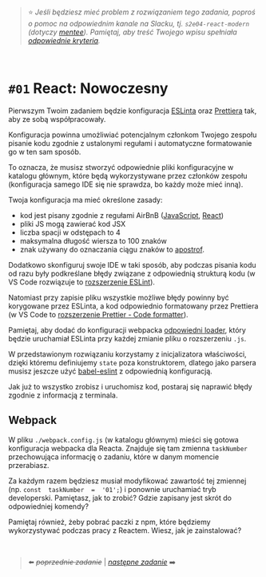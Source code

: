 > :star: *Jeśli będziesz mieć problem z rozwiązaniem tego zadania, poproś o pomoc na odpowiednim kanale na Slacku, tj. `s2e04-react-modern` (dotyczy [mentee](https://devmentor.pl/mentoring-javascript/)). Pamiętaj, aby treść Twojego wpisu spełniała [odpowiednie kryteria](https://devmentor.pl/jak-prosic-o-pomoc/).*
> 
&nbsp;

# `#01` React: Nowoczesny


Pierwszym Twoim zadaniem będzie konfiguracja [ESLinta](https://eslint.org/) oraz [Prettiera](https://prettier.io/) tak, aby ze sobą współpracowały.

Konfiguracja powinna umożliwiać potencjalnym członkom Twojego zespołu pisanie kodu zgodnie z ustalonymi regułami i automatyczne formatowanie go w ten sam sposób.

To oznacza, że musisz stworzyć odpowiednie pliki konfiguracyjne w katalogu głównym, które będą wykorzystywane przez członków zespołu (konfiguracja samego IDE się nie sprawdza, bo każdy może mieć inną).

Twoja konfiguracja ma mieć określone zasady:

- kod jest pisany zgodnie z regułami AirBnB ([JavaScript](https://github.com/airbnb/javascript), [React](https://airbnb.io/javascript/react/))
- pliki JS mogą zawierać kod JSX
- liczba spacji w odstępach to 4
- maksymalna długość wiersza to 100 znaków
- znak używany do oznaczania ciągu znaków to [apostrof](https://pl.wikipedia.org/wiki/Apostrof).

Dodatkowo skonfiguruj swoje IDE w taki sposób, aby podczas pisania kodu od razu były podkreślane błędy związane z odpowiednią strukturą kodu (w VS Code rozwiązuje to [rozszerzenie ESLint](https://marketplace.visualstudio.com/items?itemName=dbaeumer.vscode-eslint)).

Natomiast przy zapisie pliku wszystkie możliwe błędy powinny być korygowane przez ESLinta, a kod odpowiednio formatowany przez Prettiera (w VS Code to [rozszerzenie Prettier - Code formatter](https://marketplace.visualstudio.com/items?itemName=esbenp.prettier-vscode)).

Pamiętaj, aby dodać do konfiguracji webpacka [odpowiedni loader](https://github.com/webpack-contrib/eslint-loader), który będzie uruchamiał ESLinta przy każdej zmianie pliku o rozszerzeniu `.js`.

W przedstawionym rozwiązaniu korzystamy z inicjalizatora właściwości, dzięki któremu definiujemy `state` poza konstruktorem, dlatego jako parsera musisz jeszcze użyć [babel-eslint](https://github.com/babel/babel-eslint) z odpowiednią konfiguracją.

Jak już to wszystko zrobisz i uruchomisz kod, postaraj się naprawić błędy zgodnie z informacją z terminala.

## Webpack

W pliku `./webpack.config.js` (w katalogu głównym) mieści się gotowa konfiguracja webpacka dla Reacta. Znajduje się tam zmienna `taskNumber` przechowująca informację o zadaniu, które w danym momencie przerabiasz.

Za każdym razem będziesz musiał modyfikować zawartość tej zmiennej (np. `const  taskNumber  =  '01';`) i ponownie uruchamiać tryb developerski. Pamiętasz, jak to zrobić? Gdzie zapisany jest skrót do odpowiedniej komendy?

Pamiętaj również, żeby pobrać paczki z npm, które będziemy wykorzystywać podczas pracy z Reactem. Wiesz, jak je zainstalować?

&nbsp;

> :arrow_left: ~~*poprzednie zadanie*~~ | [*następne zadanie*](./../02) :arrow_right:
